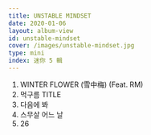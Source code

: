 ```yaml
---
title: UNSTABLE MINDSET
date: 2020-01-06
layout: album-view
id: unstable-mindset
cover: /images/unstable-mindset.jpg
type: mini
index: 迷你 5 輯
---
```


1. WINTER FLOWER (雪中梅) (Feat. RM)
2. 먹구름 <span class="badge">TITLE</span>
3. 다음에 봐
4. 스무살 어느 날
5. 26
